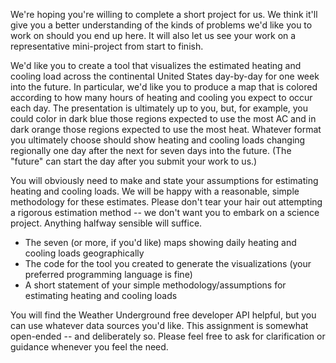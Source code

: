 We're hoping you're willing to complete a short project for us. We think it'll give you a better understanding of the kinds of problems we'd like you to work on should you end up here. It will also let us see your work on a representative mini-project from start to finish.

We'd like you to create a tool that visualizes the estimated heating and cooling load across the continental United States day-by-day for one week into the future. In particular, we'd like you to produce a map that is colored according to how many hours of heating and cooling you expect to occur each day. The presentation is ultimately up to you, but, for example, you could color in dark blue those regions expected to use the most AC and in dark orange those regions expected to use the most heat. Whatever format you ultimately choose should show heating and cooling loads changing regionally one day after the next for seven days into the future. (The "future" can start the day after you submit your work to us.)

You will obviously need to make and state your assumptions for estimating heating and cooling loads. We will be happy with a reasonable, simple methodology for these estimates. Please don't tear your hair out attempting a rigorous estimation method -- we don't want you to embark on a science project. Anything halfway sensible will suffice.

* The seven (or more, if you'd like) maps showing daily heating and cooling loads geographically
* The code for the tool you created to generate the visualizations (your preferred programming language is fine)
* A short statement of your simple methodology/assumptions for estimating heating and cooling loads

You will find the Weather Underground free developer API helpful, but you can use whatever data sources you'd like. This assignment is somewhat open-ended -- and deliberately so. Please feel free to ask for clarification or guidance whenever you feel the need.

